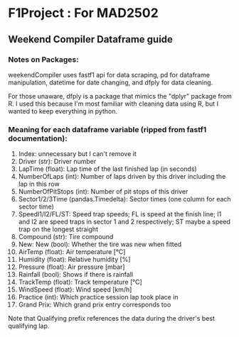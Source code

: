 # F1Project : For MAD2502
## Weekend Compiler Dataframe guide
### Notes on Packages:
weekendCompiler uses fastf1 api for data scraping, pd for dataframe manipulation, datetime for date changing, and dfply for data cleaning.

For those unaware, dfply is a package that mimics the "dplyr" package from R. I used this because I'm most familiar with cleaning data using R, but I wanted to keep everything in python.

### Meaning for each dataframe variable (ripped from fastf1 documentation):
1. Index: unnecessary but I can't remove it
2. Driver (str): Driver number
3. LapTime (float): Lap time of the last finished lap (in seconds)
4. NumberOfLaps (int): Number of laps driven by this driver including the lap in this row
5. NumberOfPitStops (int): Number of pit stops of this driver
6. Sector1/2/3Time (pandas.Timedelta): Sector times (one column for each sector time)
7. SpeedI1/I2/FL/ST: Speed trap speeds; FL is speed at the finish line; I1 and I2 are speed traps in sector 1 and 2 respectively; ST maybe a speed trap on the longest straight
8. Compound (str): Tire compound
9. New: New (bool): Whether the tire was new when fitted
10. AirTemp (float): Air temperature [°C]
11. Humidity (float): Relative humidity [%]
12. Pressure (float): Air pressure [mbar]
13. Rainfall (bool): Shows if there is rainfall
14. TrackTemp (float): Track temperature [°C]
15. WindSpeed (float): Wind speed [km/h]
16. Practice (int): Which practice session lap took place in
17. Grand Prix: Which grand prix entry corresponds too

Note that Qualifying prefix references the data during the driver's best qualifying lap.

